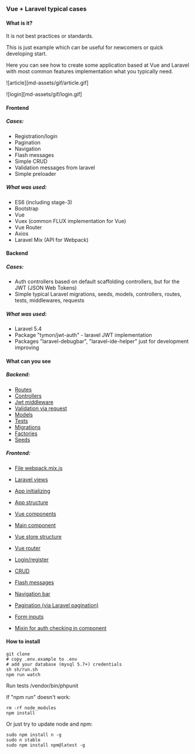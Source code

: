 ### Vue + Laravel typical cases

#### What is it?

It is not best practices or standards. 

This is just example which can be useful for newcomers or quick developing start. 

Here you can see how to create some application based at Vue and Laravel with most common features implementation what you typically need.

![article][md-assets/gif/article.gif]

![login][md-assets/gif/login.gif]

#### Frontend

##### Cases:

- Registration/login
- Pagination
- Navigation
- Flash messages
- Simple CRUD
- Validation messages from laravel
- Simple preloader

##### What was used:

- ES6 (including stage-3)
- Bootstrap
- Vue
- Vuex (common FLUX implementation for Vue)
- Vue Router    
- Axios
- Laravel Mix (API for Webpack) 

#### Backend

##### Cases:

- Auth controllers based on default scaffolding controllers, but for the JWT (JSON Web Tokens) 
- Simple typical Laravel migrations, seeds, models, controllers, routes, tests, middlewares, requests

##### What was used:

- Laravel 5.4
- Package "tymon/jwt-auth" - laravel JWT implementation
- Packages "laravel-debugbar", "laravel-ide-helper" just for development improving

#### What can you see

##### Backend:

- [Routes](routes/)
- [Controllers](app/Http/Controllers/)
- [Jwt middleware](app/Http/Middleware/JwtAuth.php)
- [Validation via request](app/Http/Requests/ArticleRequest.php)
- [Models](app/Models/)
- [Tests](tests/Feature/)
- [Migrations](database/migrations/)
- [Factories](database/factories/)
- [Seeds](database/seeds/)

##### Frontend:

- [File webpack.mix.js](webpack.mix.js)
- [Laravel views](resources/views/)
- [App initializing](resources/assets/js/app.js)
- [App structure](resources/assets/js/)
- [Vue components](resources/assets/js/components/)
- [Main component](resources/assets/js/components/App.vue)
- [Vue store structure](resources/assets/js/store/)
- [Vue router](resources/assets/js/router/index.js)


- [Login/register](resources/assets/js/components/auth)
- [CRUD](resources/assets/js/components/article)
- [Flash messages](resources/assets/js/components/Message.vue)
- [Navigation bar](resources/assets/js/components/Navigation.vue)
- [Pagination (via Laravel pagination)](resources/assets/js/components/Pagination.vue)
- [Form inputs](resources/assets/js/components/input)
- [Mixin for auth checking in component](resources/assets/js/components/mixins/Check-auth.vue)

#### How to install

    git clone
    # copy .env.example to .env 
    # add your database (mysql 5.7+) credentials
    sh sh/run.sh
    npm run watch

Run tests
    /vendor/bin/phpunit

If "npm run" doesn't work:

    rm -rf node_modules
    npm install
    
Or just try to update node and npm:

    sudo npm install n -g
    sudo n stable
    sudo npm install npm@latest -g
